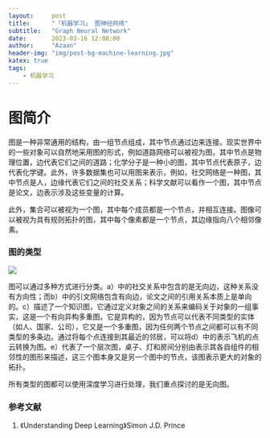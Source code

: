 ```yaml
---
layout:     post
title:      "「机器学习」 图神经网络"
subtitle:   "Graph Neural Network"
date:       2023-03-16 12:00:00
author:     "Azaan"
header-img: "img/post-bg-machine-learning.jpg"
katex: true
tags:
    - 机器学习
---
```






# 图简介

图是一种非常通用的结构，由一组节点组成，其中节点通过边来连接。现实世界中的一些对象可以自然地采用图的形式，例如道路网络可以被视为图，其中节点是物理位置，边代表它们之间的道路；化学分子是一种小的图，其中节点代表原子，边代表化学键。此外，许多数据集也可以用图来表示，例如，社交网络是一种图，其中节点是人，边缘代表它们之间的社交关系；科学文献可以看作一个图，其中节点是论文，边表示涉及这些变量的计算。

此外，集合可以被视为一个图，其中每个成员都是一个节点，并相互连接。图像可以被视为具有规则拓扑的图，其中每个像素都是一个节点，其边缘指向八个相邻像素。

### 图的类型

![](https://azaan-zheng.github.io/img/machine-learning/20230316/1.jpg)

图可以通过多种方式进行分类。a）中的社交关系中包含的是无向边，这种关系没有方向性；而b）中的引文网络包含有向边，论文之间的引用关系本质上是单向的。c）描述了一个知识图，它通过定义对象之间的关系来编码关于对象的一组事实，这是一个有向异构多重图。它是异构的，因为节点可以代表不同类型的实体（如人、国家、公司），它又是一个多重图，因为任何两个节点之间都可以有不同类型的多条边。通过将每个点连接到其最近的邻居，可以将d）中的表示飞机的点云转换为图。e）代表了一个层次图，桌子、灯和房间分别由表示其各自组件的相邻性的图形来描述，这三个图本身又是另一个图中的节点，该图表示更大的对象的拓扑。

所有类型的图都可以使用深度学习进行处理，我们重点探讨的是无向图。

### 参考文献

1. 《Understanding Deep Learning》Simon J.D. Prince



